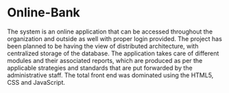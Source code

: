# Online-Bank
The system is an online application that can be accessed throughout the organization and outside as well with proper login provided. 
The project has been planned to be having the view of distributed architecture, with centralized storage of the database. 
The application takes care of different modules and their associated reports, which are produced as per the applicable strategies and standards that are put forwarded by the administrative staff.
The total front end was dominated using the HTML5, CSS and JavaScript. 
